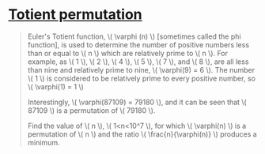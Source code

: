 # [Totient permutation](https://projecteuler.net/problem=70)

> Euler's Totient function, \\( \varphi (n) \\) [sometimes called the phi function], is used to determine the number of positive numbers less than or equal to \\( n \\) which are relatively prime to \\( n \\). For example, as \\( 1 \\), \\( 2 \\), \\( 4 \\), \\( 5 \\), \\( 7 \\), and \\( 8 \\), are all less than nine and relatively prime to nine, \\( \varphi(9) = 6 \\).
> The number \\( 1 \\) is considered to be relatively prime to every positive number, so \\( \varphi(1) = 1 \\)
> 
> Interestingly, \\( \varphi(87109) = 79180 \\), and it can be seen that \\( 87109 \\) is a permutation of \\( 79180 \\).
> 
> Find the value of \\( n \\), \\( 1<n<10^7 \\), for which \\( \varphi(n) \\) is a permutation of \\( n \\) and the ratio \\( \frac{n}{\varphi(n)} \\) produces a minimum.
